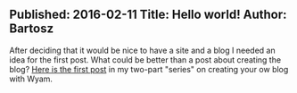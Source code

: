 Published: 2016-02-11
Title: Hello world!
Author: Bartosz
---

After deciding that it would be nice to have a site and a blog I needed an idea for the first post. What could be better than a post 
about creating the blog? [Here is the first post](/posts/Setting-up-the-blog) in my two-part "series" on creating your ow blog with Wyam.